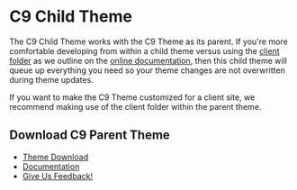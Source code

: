 # C9 Child Theme
The C9 Child Theme works with the C9 Theme as its parent. If you're more comfortable developing from within a child theme versus using the [client folder](https://c9.covertnine.com/documentation/c9-client-boilerplate/) as we outline on the [online documentation](https://c9.covertnine.com/documentation/), then this child theme will queue up everything you need so your theme changes are not overwritten during theme updates.

If you want to make the C9 Theme customized for a client site, we recommend making use of the client folder within the parent theme. 

## Download C9 Parent Theme

 * [Theme Download](https://www.covertnine.com/form/c9-beta)
 * [Documentation](https://c9.covertnine.com)
 * [Give Us Feedback!](https://covertnine.com/form/what-did-you-think)
